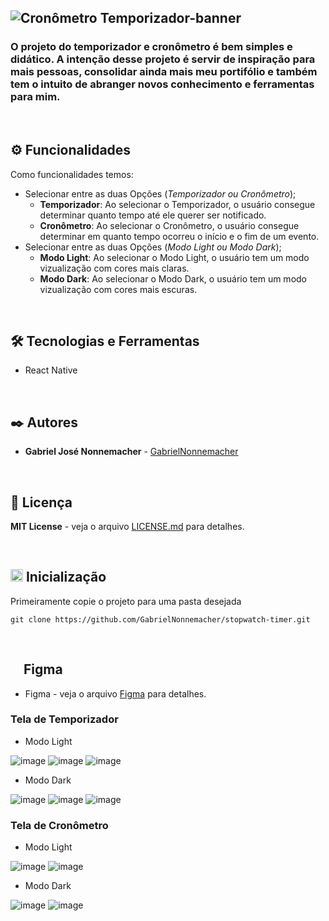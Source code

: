 ![Cronômetro   Temporizador-banner](https://github.com/GabrielNonnemacher/stopwatch-timer/assets/87139289/c6b93587-4730-481e-b752-2de2fa89df05)
-----

### O projeto do temporizador e cronômetro é bem simples e didático. A intenção desse projeto é servir de inspiração para mais pessoas, consolidar ainda mais meu portifólio e também tem o intuito de abranger novos conhecimento e ferramentas para mim. 

<br/>

## ⚙️ Funcionalidades

Como funcionalidades temos:
* Selecionar entre as duas Opções (*Temporizador ou Cronômetro*);
  * **Temporizador**: Ao selecionar o Temporizador, o usuário consegue determinar quanto tempo até ele querer ser notificado.
  * **Cronômetro**: Ao selecionar o Cronômetro, o usuário consegue determinar em quanto tempo ocorreu o início e o fim de um evento.
* Selecionar entre as duas Opções (*Modo Light ou Modo Dark*); 
  * **Modo Light**: Ao selecionar o Modo Light, o usuário tem um modo vizualização com cores mais claras.
  * **Modo Dark**: Ao selecionar o Modo Dark, o usuário tem um modo vizualização com cores mais escuras.

<br/>

## 🛠️ Tecnologias e Ferramentas

* React Native
  
<br/>

## ✒️ Autores

* **Gabriel José Nonnemacher** - [GabrielNonnemacher](https://github.com/GabrielNonnemacher)
<br/>

## 📄 Licença

**MIT License** - veja o arquivo [LICENSE.md](https://github.com/GabrielNonnemacher/stopwatch-timer/blob/master/LICENSE) para detalhes.

<br/>

## <img height="20px" src="https://cdn-icons-png.flaticon.com/512/352/352163.png"> Inicialização

Primeiramente copie o projeto para uma pasta desejada
```
git clone https://github.com/GabrielNonnemacher/stopwatch-timer.git
```

<br/>

## <img height="16px" src="https://upload.wikimedia.org/wikipedia/commons/thumb/3/33/Figma-logo.svg/1667px-Figma-logo.svg.png"> Figma

* Figma - veja o arquivo [Figma](https://www.figma.com/file/h3GipAGlwG3fkpRxeC5YUD/Stopwatch-%26-Timer?type=design&node-id=0%3A1&mode=design&t=cCtRz6KF3oHaImXm-1) para detalhes.

### Tela de Temporizador
* Modo Light
<div display: flex justify-content: center>
  
![image](https://github.com/GabrielNonnemacher/stopwatch-timer/assets/87139289/73d7fcb9-f980-4961-aa2d-10842b02d529)
![image](https://github.com/GabrielNonnemacher/stopwatch-timer/assets/87139289/175e7dc8-7810-4450-942b-87f40db5e2af)
![image](https://github.com/GabrielNonnemacher/stopwatch-timer/assets/87139289/707fb7f4-1114-4c70-8475-ab5ef223d4d5)
</div>

* Modo Dark
<div display: flex justify-content: center>

  ![image](https://github.com/GabrielNonnemacher/stopwatch-timer/assets/87139289/fbb24e8e-9f6c-4761-9dd5-1d0bc51cff16)
  ![image](https://github.com/GabrielNonnemacher/stopwatch-timer/assets/87139289/c70bef29-d655-4ed8-b04d-97b993816253)
  ![image](https://github.com/GabrielNonnemacher/stopwatch-timer/assets/87139289/84e51538-6ef1-477b-86fb-89d181f5f35d)
</div>



### Tela de Cronômetro
* Modo Light
<div display: flex justify-content: center>

![image](https://github.com/GabrielNonnemacher/stopwatch-timer/assets/87139289/f16f11e3-a35b-4919-bc0b-f84cdc3529b1)
![image](https://github.com/GabrielNonnemacher/stopwatch-timer/assets/87139289/a97cdf92-1e0e-4f97-8f3a-5aac86d0d392)
</div>

* Modo Dark
<div display: flex justify-content: center>
  
![image](https://github.com/GabrielNonnemacher/stopwatch-timer/assets/87139289/e9e6c759-0122-4f03-a593-67e7dd0da3db)
![image](https://github.com/GabrielNonnemacher/stopwatch-timer/assets/87139289/c23c3bb6-5d1d-449b-97a8-31760c5bbbdf)
</div>

